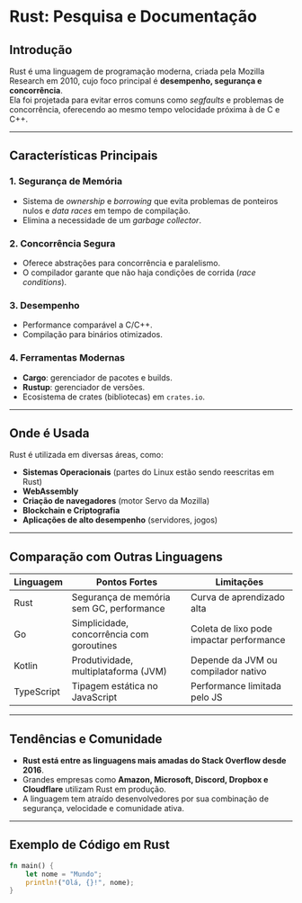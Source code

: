 # Rust: Pesquisa e Documentação

## Introdução
Rust é uma linguagem de programação moderna, criada pela Mozilla Research em 2010, cujo foco principal é **desempenho, segurança e concorrência**.  
Ela foi projetada para evitar erros comuns como *segfaults* e problemas de concorrência, oferecendo ao mesmo tempo velocidade próxima à de C e C++.

---

## Características Principais

### 1. Segurança de Memória
- Sistema de *ownership* e *borrowing* que evita problemas de ponteiros nulos e *data races* em tempo de compilação.
- Elimina a necessidade de um *garbage collector*.

### 2. Concorrência Segura
- Oferece abstrações para concorrência e paralelismo.
- O compilador garante que não haja condições de corrida (*race conditions*).

### 3. Desempenho
- Performance comparável a C/C++.
- Compilação para binários otimizados.

### 4. Ferramentas Modernas
- **Cargo**: gerenciador de pacotes e builds.
- **Rustup**: gerenciador de versões.
- Ecosistema de crates (bibliotecas) em `crates.io`.

---

## Onde é Usada
Rust é utilizada em diversas áreas, como:
- **Sistemas Operacionais** (partes do Linux estão sendo reescritas em Rust)
- **WebAssembly**
- **Criação de navegadores** (motor Servo da Mozilla)
- **Blockchain e Criptografia**
- **Aplicações de alto desempenho** (servidores, jogos)

---

## Comparação com Outras Linguagens

| Linguagem  | Pontos Fortes                           | Limitações                       |
|------------|-----------------------------------------|----------------------------------|
| Rust       | Segurança de memória sem GC, performance | Curva de aprendizado alta        |
| Go         | Simplicidade, concorrência com goroutines | Coleta de lixo pode impactar performance |
| Kotlin     | Produtividade, multiplataforma (JVM)     | Depende da JVM ou compilador nativo |
| TypeScript | Tipagem estática no JavaScript          | Performance limitada pelo JS     |

---

## Tendências e Comunidade
- **Rust está entre as linguagens mais amadas do Stack Overflow desde 2016**.
- Grandes empresas como **Amazon, Microsoft, Discord, Dropbox e Cloudflare** utilizam Rust em produção.
- A linguagem tem atraído desenvolvedores por sua combinação de segurança, velocidade e comunidade ativa.

---

## Exemplo de Código em Rust

```rust
fn main() {
    let nome = "Mundo";
    println!("Olá, {}!", nome);
}
